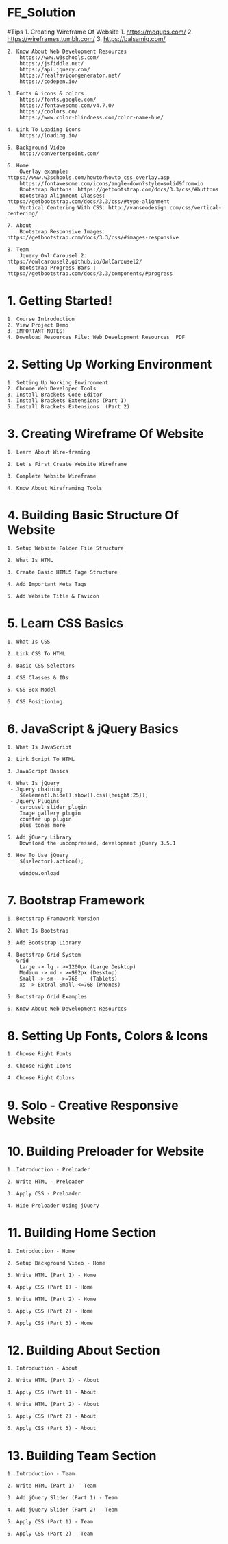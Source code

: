 # FE_Solution

#Tips 
	1. Creating Wireframe Of Website
		1. https://moqups.com/
		2. https://wireframes.tumblr.com/
		3. https://balsamiq.com/

	2. Know About Web Development Resources
		https://www.w3schools.com/
		https://jsfiddle.net/
		https://api.jquery.com/
		https://realfavicongenerator.net/
		https://codepen.io/
	
	3. Fonts & icons & colors
		https://fonts.google.com/
		https://fontawesome.com/v4.7.0/
		https://coolors.co/
		https://www.color-blindness.com/color-name-hue/

	4. Link To Loading Icons
		https://loading.io/
		
	5. Background Video
		http://converterpoint.com/
		
	6. Home
		Overlay example: https://www.w3schools.com/howto/howto_css_overlay.asp
		https://fontawesome.com/icons/angle-down?style=solid&from=io
		Bootstrap Buttons: https://getbootstrap.com/docs/3.3/css/#buttons
		Bootstrap Alignment Classes: https://getbootstrap.com/docs/3.3/css/#type-alignment
		Vertical Centering With CSS: http://vanseodesign.com/css/vertical-centering/
	
	7. About
		Bootstrap Responsive Images: https://getbootstrap.com/docs/3.3/css/#images-responsive
		
	8. Team
		Jquery Owl Carousel 2: https://owlcarousel2.github.io/OwlCarousel2/
		Bootstrap Progress Bars : https://getbootstrap.com/docs/3.3/components/#progress
		
# 1. Getting Started!
	1. Course Introduction
	2. View Project Demo
	3. IMPORTANT NOTES!
	4. Download Resources File: Web Development Resources  PDF
	
# 2. Setting Up Working Environment
	1. Setting Up Working Environment
	2. Chrome Web Developer Tools
	3. Install Brackets Code Editor
	4. Install Brackets Extensions (Part 1)
	5. Install Brackets Extensions  (Part 2)
	
# 3. Creating Wireframe Of Website
	1. Learn About Wire-framing
	
	2. Let's First Create Website Wireframe
	
	3. Complete Website Wireframe
	
	4. Know About Wireframing Tools
	
# 4. Building Basic Structure Of Website

	1. Setup Website Folder File Structure
	
	2. What Is HTML

	3. Create Basic HTML5 Page Structure
		
	4. Add Important Meta Tags
	
	5. Add Website Title & Favicon

# 5. Learn CSS Basics
	1. What Is CSS
	
	2. Link CSS To HTML
	
	3. Basic CSS Selectors
	
	4. CSS Classes & IDs
	
	5. CSS Box Model
	
	6. CSS Positioning

# 6. JavaScript & jQuery Basics
	1. What Is JavaScript
	
	2. Link Script To HTML
	
	3. JavaScript Basics
	
	4. What Is jQuery
	 - Jquery chaining
		$(element).hide().show().css({height:25});
	 - Jquery Plugins
		carousel slider plugin
		Image gallery plugin
		counter up plugin
		plus tones more
	
	5. Add jQuery Library
		Download the uncompressed, development jQuery 3.5.1
	
	6. How To Use jQuery
		$(selector).action();
		
		window.onload

# 7. Bootstrap Framework
	1. Bootstrap Framework Version
	
	2. What Is Bootstrap
	
	3. Add Bootstrap Library
	
	4. Bootstrap Grid System
	   Grid 
		Large -> lg - >=1200px (Large Desktop)
		Medium -> md - >=992px (Desktop)
		Small -> sm - >=768    (Tablets)
		xs -> Extral Small <=768 (Phones)
			
	5. Bootstrap Grid Examples
	
	6. Know About Web Development Resources

# 8. Setting Up Fonts, Colors & Icons
	1. Choose Right Fonts
	
	3. Choose Right Icons
	
	4. Choose Right Colors
	
# 9. Solo - Creative Responsive Website

# 10. Building Preloader for Website
	1. Introduction - Preloader
	
	2. Write HTML - Preloader
	
	3. Apply CSS - Preloader
	
	4. Hide Preloader Using jQuery
	
# 11. Building Home Section
	1. Introduction - Home
	
	2. Setup Background Video - Home
	
	3. Write HTML (Part 1) - Home
	
	4. Apply CSS (Part 1) - Home
	
	5. Write HTML (Part 2) - Home
	
	6. Apply CSS (Part 2) - Home
	
	7. Apply CSS (Part 3) - Home

# 12. Building About Section
	1. Introduction - About
	
	2. Write HTML (Part 1) - About
	
	3. Apply CSS (Part 1) - About
	
	4. Write HTML (Part 2) - About
	
	5. Apply CSS (Part 2) - About
	
	6. Apply CSS (Part 3) - About
	
# 13. Building Team Section
	1. Introduction - Team
	
	2. Write HTML (Part 1) - Team
	
	3. Add jQuery Slider (Part 1) - Team
	
	4. Add jQuery Slider (Part 2) - Team
	
	5. Apply CSS (Part 1) - Team

	6. Apply CSS (Part 2) - Team